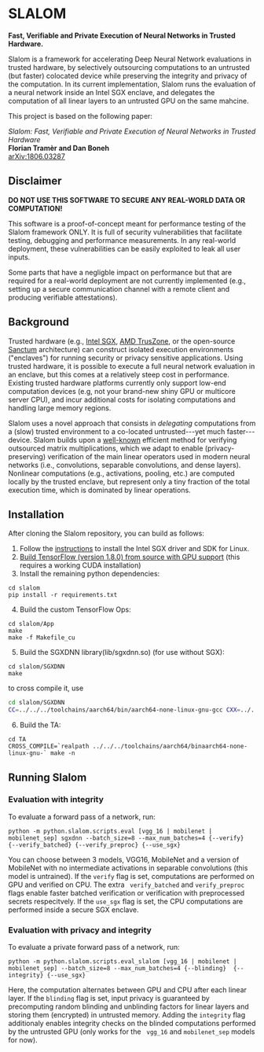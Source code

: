 # SLALOM
**Fast, Verifiable and Private Execution of Neural Networks in Trusted Hardware.**

Slalom is a framework for accelerating Deep Neural Network evaluations in trusted hardware, by selectively outsourcing computations to an untrusted (but faster) colocated device while preserving the integrity and privacy of the computation.
In its current implementation, Slalom runs the evaluation of a neural network inside an Intel SGX enclave, and delegates the computation of all linear layers to an untrusted GPU on the same mahcine.

This project is based on the following paper:

*Slalom: Fast, Verifiable and Private Execution of Neural Networks in Trusted Hardware* </br>
**Florian Tramèr and Dan Boneh** </br>
[arXiv:1806.03287](http://arxiv.org/abs/1806.03287)

## Disclaimer

**DO NOT USE THIS SOFTWARE TO SECURE ANY 
REAL-WORLD DATA OR COMPUTATION!**

This software is a proof-of-concept meant for 
performance testing of the Slalom framework ONLY.
It is full of security vulnerabilities that 
facilitate testing, debugging and performance 
measurements. In any real-world deployment, 
these vulnerabilities can be easily exploited 
to leak all user inputs. 

Some parts that have a negligble impact on performance but that are required for a real-world deployment are not currently implemented (e.g., setting up a secure communication channel with a remote client and producing verifiable attestations).

## Background
Trusted hardware (e.g., [Intel SGX](https://software.intel.com/en-us/sgx), [AMD TrusZone](https://www.amd.com/en/technologies/security), or the open-source [Sanctum](https://eprint.iacr.org/2015/564.pdf) architecture) can construct isolated execution environments ("enclaves") for running security or privacy sensitive applications. Using trusted hardware, it is possible to execute a full neural network evaluation in an enclave, but this comes at a relatively steep cost in performance. Existing trusted hardware platforms currently only support low-end computation devices (e.g, not your brand-new shiny GPU or multicore server CPU), and incur additional costs for isolating computations and handling large memory regions.

Slalom uses a novel approach that consists in *delegating* computations from a (slow) trusted environment to a co-located untrusted---yet much faster---device. Slalom builds upon a [well-known](https://en.wikipedia.org/wiki/Freivalds%27_algorithm) efficient method for verifying outsourced matrix multiplications, which we adapt to enable (privacy-preserving) verification of the main linear operators used in modern neural networks (i.e., convolutions, separable convolutions, and dense layers). Nonlinear computations (e.g., activations, pooling, etc.) are computed locally by the trusted enclave, but represent only a tiny fraction of the total execution time, which is dominated by linear operations. 

## Installation

After cloning the Slalom repository, you can build as follows:

1. Follow the [instructions](https://github.com/intel/linux-sgx) to install the Intel SGX driver and SDK for Linux.
2. [Build TensorFlow (version 1.8.0) from source with GPU support](https://www.tensorflow.org/install/install_sources) (this requires a working CUDA installation)
3. Install the remaining python dependencies:
```
cd slalom
pip install -r requirements.txt
```
4. Build the custom TensorFlow Ops:
```
cd slalom/App
make
make -f Makefile_cu
```
5. Build the SGXDNN library(lib/sgxdnn.so) (for use without SGX):
```
cd slalom/SGXDNN
make
```
to cross compile it, use
```sh
cd slalom/SGXDNN
CC=../../../toolchains/aarch64/bin/aarch64-none-linux-gnu-gcc CXX=../../../toolchains/aarch64/bin/aarch64-none-linux-gnu-g++ CROSS_COMPILE=TRUE make
```

6. Build the TA:
```
cd TA
CROSS_COMPILE=`realpath ../../../toolchains/aarch64/binaarch64-none-linux-gnu-` make -n
```

## Running Slalom

### Evaluation with integrity
To evaluate a forward pass of a network, run:
```
python -m python.slalom.scripts.eval [vgg_16 | mobilenet | mobilenet_sep] sgxdnn --batch_size=8 --max_num_batches=4 {--verify}  {--verify_batched} {--verify_preproc} {--use_sgx}
```
You can choose between 3 models, VGG16, MobileNet and a version of MobileNet with no intermediate activations in separable convolutions (this model is untrained). If the `verify` flag is set, computations are performed on GPU and verified on CPU. The extra ` verify_batched` and `verify_preproc` flags enable faster batched verification or verification with preprocessed secrets respecitvely. If the `use_sgx` flag is set, the CPU computations are performed inside a secure SGX enclave.

### Evaluation with privacy and integrity
To evaluate a private forward pass of a network, run:
```
python -m python.slalom.scripts.eval_slalom [vgg_16 | mobilenet | mobilenet_sep] --batch_size=8 --max_num_batches=4 {--blinding}  {--integrity} {--use_sgx}
```
Here, the computation alternates between GPU and CPU after each linear layer. If the `blinding` flag is set, input privacy is guaranteed by precomputing random blinding and unblinding factors for linear layers and storing them (encrypted) in untrusted memory. Adding the `integrity` flag additionaly enables integrity checks on the blinded computations performed by the untrusted GPU (only works for the ` vgg_16` and `mobilenet_sep` models for now).
